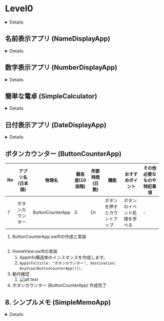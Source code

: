 # Level0

<details>

# 目次

<details><summary>目次詳細はこちら</summary>

- [Level0](#level0)
- [目次](#目次)
- [構築手順](#構築手順)
	- [プロジェクト作成](#プロジェクト作成)
	- [Home画面作成](#home画面作成)
- [アプリ機能の作成](#アプリ機能の作成)
	- [挨拶アプリ (GreetingApp)](#挨拶アプリ-greetingapp)
	- [色変化アプリ (ColorChangeApp)](#色変化アプリ-colorchangeapp)
	- [名前表示アプリ (NameDisplayApp)](#名前表示アプリ-namedisplayapp)
	- [数字表示アプリ (NumberDisplayApp)](#数字表示アプリ-numberdisplayapp)
	- [簡単な電卓 (SimpleCalculator)](#簡単な電卓-simplecalculator)
	- [日付表示アプリ (DateDisplayApp)](#日付表示アプリ-datedisplayapp)
	- [ボタンカウンター (ButtonCounterApp)](#ボタンカウンター-buttoncounterapp)
	- [8. シンプルメモ (SimpleMemoApp)](#8-シンプルメモ-simplememoapp)

</details>

# 構築手順

<details><summary>Level0アプリ一覧</summary>

| No | アプリ名(日本語) | 物理名 | 難易度(10段階) | 所要時間(日数) | 機能 | おすすめポイント | その他必要なものや特記事項 |
|---|---|---|---|---|---|---|---|
| 1 | [挨拶アプリ](#挨拶アプリ-greetingapp) | GreetingApp | 0 | 1h | ボタンを押すと挨拶を表示 | シンプルなUI操作を学べる | - |
| 2 | [色変化アプリ](#色変化アプリ-colorchangeapp) | ColorChangeApp | 0 | 1h | ボタンで背景色を変更 | 基本的なUI操作とイベント処理を学べる | - |
| 3 | [名前表示アプリ](#名前表示アプリ-namedisplayapp) | NameDisplayApp | 0 | 1h | 入力した名前を表示 | 入力と表示の基本を学べる | - |
| 4 | [数字表示アプリ](#数字表示アプリ-numberdisplayapp) | NumberDisplayApp | 0 | 1h | 数字を表示 | 画面に数値を表示する方法を学べる | - |
| 5 | [簡単な電卓](#簡単な電卓-simplecalculator) | SimpleCalculator | 0 | 1h | 1+1などの基本的な計算 | 基本的な計算機能を学べる | - |
| 6 | [日付表示アプリ](#日付表示アプリ-datedisplayapp) | DateDisplayApp | 0 | 1h | 現在の日付を表示 | 日付と時間の取得方法を学べる | - |
| 7 | [ボタンカウンター](#ボタンカウンター-buttoncounterapp) | ButtonCounterApp | 0 | 1h | ボタンを押すとカウントアップ | ボタンのイベント処理を学べる | - |
| 8 | [シンプルメモ](#シンプルメモ-simplememoapp) | SimpleMemoApp | 0 | 1h | メモを1つ保存 | 簡単な文字列の保存方法を学べる | UserDefaults利用 |
| 9 | [簡単なスライドショー](#簡単なスライドショー-simpleslideshowapp) | SimpleSlideshowApp | 0 | 1h | 画像をスライドショーで表示 | 画像表示とスライド機能を学べる | ローカル画像を使用 |
| 10 | [テキスト表示](#テキスト表示-textdisplayapp) | TextDisplayApp | 0 | 1h | 指定されたテキストを表示 | テキスト表示の基本を学べる | - |
| 11 | [数字足し算](#数字足し算-simpleadditionapp) | SimpleAdditionApp | 0 | 1h | 2つの数を足して表示 | 数学的処理の基本を学べる | - |
| 12 | [簡単なカウントダウン](#簡単なカウントダウン-simplecountdownapp) | SimpleCountdownApp | 0 | 1h | タイマーがカウントダウンする | タイマー機能の使い方を学べる | - |
| 13 | [ボタン色変更](#ボタン色変更-buttoncolorchangeapp) | ButtonColorChangeApp | 0 | 1h | ボタンの色を押すごとに変更 | UIの色変更を学べる | - |
| 14 | [ランダムな数字](#ランダムな数字-randomnumberapp) | RandomNumberApp | 0 | 1h | ランダムな数字を生成して表示 | ランダム処理の基礎を学べる | - |
| 15 | [簡単なメニュー](#簡単なメニュー-simplemenuapp) | SimpleMenuApp | 0 | 1h | メニューから選択肢を選ぶ | メニュー画面の作成方法を学べる | - |
| 16 | [入力フォーム](#入力フォーム-inputformapp) | InputFormApp | 0 | 1h | テキスト入力フォームを作成 | 入力フォーム作成とデータの取得方法を学べる | - |
| 17 | [画像表示](#画像表示-imagedisplayapp) | ImageDisplayApp | 0 | 1h | 画像を表示 | 画像の表示方法を学べる | ローカル画像を使用 |
| 18 | [タイトル変更](#タイトル変更-titlechangeapp) | TitleChangeApp | 0 | 1h | ボタンを押すとアプリのタイトルを変更 | アプリ名変更の基本を学べる | - |
| 19 | [数字減算](#数字減算-simplesubtractionapp) | SimpleSubtractionApp | 0 | 1h | 2つの数を引き算して表示 | 数学的処理の学習 | - |
| 20 | [時間表示](#時間表示-timedisplayapp) | TimeDisplayApp | 0 | 1h | 現在の時間を表示 | 時間の取得方法と表示を学べる | - |
| 21 | [クリック音](#クリック音-clicksoundapp) | ClickSoundApp | 0 | 1h | ボタンをクリックすると音が鳴る | 音の再生方法を学べる | AVFoundationの利用 |
| 22 | [単純な画像回転](#単純な画像回転-simpleimagerotationapp) | SimpleImageRotationApp | 0 | 1h | 画像を回転させる | 画像処理の基礎を学べる | - |
| 23 | [アイコン変更](#アイコン変更-iconchangeapp) | IconChangeApp | 0 | 1h | ボタンを押すとアイコンを変更 | アイコンの変更方法を学べる | - |
| 24 | [スクロールビュー](#スクロールビュー-scrollviewapp) | ScrollViewApp | 0 | 1h | 複数の画像をスクロールできるようにする | スクロール機能を学べる | - |
| 25 | [文字変更](#文字変更-textchangeapp) | TextChangeApp | 0 | 1h | ボタンを押すと画面の文字が変わる | 文字の変更方法を学べる | - |
| 26 | [ランダム色](#ランダム色-randomcolorapp) | RandomColorApp | 0 | 1h | ランダムに背景色を変える | ランダム処理とUIの連携を学べる | - |
| 27 | [ボタンカウント](#ボタンカウント-buttoncountapp) | ButtonCountApp | 0 | 1h | ボタンが押されるたびにカウントアップ | ボタン操作のカウントを学べる | - |
| 28 | [シンプルタイマー](#シンプルタイマー-simpletimerapp) | SimpleTimerApp | 0 | 1h | タイマーをセットして経過時間を表示 | タイマーの設定と管理方法を学べる | - |
| 29 | [数字反転アプリ](#数字反転アプリ-reversenumberapp) | ReverseNumberApp | 0 | 1h | 数字を反転して表示 | 文字列処理と数字操作を学べる | - |
| 30 | [色の名前表示](#色の名前表示-colornamedisplayapp) | ColorNameDisplayApp | 0 | 1h | 色の名前を入力してその色を表示 | 色の名前とカラーコードの関係を学べる | - |
| 31 | [複数ボタン](#複数ボタン-multiplebuttonapp) | MultipleButtonApp | 0 | 1h | 複数のボタンを表示し、それぞれ反応する | 複数ボタンの操作を学べる | - |
| 32 | [数字の順番](#数字の順番-numberorderapp) | NumberOrderApp | 0 | 1h | 数字を並べ替えるゲーム | 数字操作とアルゴリズムの基礎を学べる | - |
| 33 | [画像隠しゲーム](#画像隠しゲーム-hideimagegame) | HideImageGame | 0 | 1h | 画像をクリックして隠すゲーム | イベント処理と画像操作を学べる | - |
| 34 | [ボタン押下回数](#ボタン押下回数-buttonpresscountapp) | ButtonPressCountApp | 0 | 1h | ボタンを押した回数を表示 | ボタンのイベント処理を学べる | - |
| 35 | [音声録音](#音声録音-voicerecorderapp) | VoiceRecorderApp | 0 | 1h | 音声を録音し再生する | 音声録音機能を学べる | AVFoundation利用 |
| 36 | [タップ音](#タップ音-tapsoundapp) | TapSoundApp | 0 | 1h | 画面をタップすると音が鳴る | タップイベントと音再生を学べる | AVFoundation利用 |
| 37 | [画像反転](#画像反転-imageinvertapp) | ImageInvertApp | 0 | 1h | 画像を反転して表示 | 画像操作の基本を学べる | - |
| 38 | [文字スクロール](#文字スクロール-textscrollapp) | TextScrollApp | 0 | 1h | テキストをスクロールして表示 | スクロールの基本を学べる | - |
| 39 | [アイコン変更ゲーム](#アイコン変更ゲーム-iconchangegame) | IconChangeGame | 0 | 1h | アイコンが変わるゲーム | アイコンの変更とゲームロジックを学べる | - |
| 40 | [画像選択ゲーム](#画像選択ゲーム-imageselectgame) | ImageSelectGame | 0 | 1h | 画像をクリックして正解を選ぶゲーム | 画像選択とロジックを学べる | - |
| 41 | [シンプル掲示板](#シンプル掲示板-simpleboardapp) | SimpleBoardApp | 0 | 1h | 入力したテキストを一覧で表示 | テキスト保存と表示の基礎を学べる | UserDefaults利用 |
| 42 | [時計アプリ](#時計アプリ-clockapp) | ClockApp | 0 | 1h | 現在の時間を表示し更新する | 時計アプリの作成方法を学べる | - |
| 43 | [画像拡大アプリ](#画像拡大アプリ-imagezoomapp) | ImageZoomApp | 0 | 1h | 画像を拡大して表示 | 画像の拡大縮小を学べる | - |
| 44 | [画像並べ替え](#画像並べ替え-imagearrangeapp) | ImageArrangeApp | 0 | 1h | 画像を並べ替えるゲーム | 画像操作と並べ替えアルゴリズムを学べる | - |
| 45 | [シンプルカレンダー](#シンプルカレンダー-simplecalendarapp) | SimpleCalendarApp | 0 | 1h | 月表示のカレンダーを作成 | カレンダーUIの作成方法を学べる | - |
| 46 | [自動カウント](#自動カウント-autocounterapp) | AutoCounterApp | 0 | 1h | 自動でカウントアップする | 自動カウントとタイマー処理を学べる | - |
| 47 | [数字計算機](#数字計算機-simplecalcapp) | SimpleCalcApp | 0 | 1h | 基本的な計算機能を持つ | 数学的計算の基本を学べる | - |
| 48 | [メッセージ送信](#メッセージ送信-messagesendapp) | MessageSendApp | 0 | 1h | メッセージを送信するボタン | メッセージ送信機能を学べる | - |
| 49 | [動画再生](#動画再生-videoplayerapp) | VideoPlayerApp | 0 | 1h | 動画を再生する機能 | 動画再生機能を学べる | AVKit利用 |
| 50 | [簡単なスライダー](#簡単なスライダー-simplesliderapp) | SimpleSliderApp | 0 | 1h | スライダーで数値を調整 | スライダーと数値の操作を学べる | - |

</details>

## プロジェクト作成

<details>

1. Xcode起動
2. Create New Project...
   1. ![alt text](image-1.png)
3. ios→App
   1. ![alt text](image-2.png)
4. Level0
   1. ![alt text](image-3.png)
5. ディレクトリ(適当)
   1. ![alt text](image-4.png)
6. Level0App.swiftの修正
   1. ContentView()のコメントアウト
   2. HomeView()に変更
   3. ![alt text](image-5.png)
7. HomeView.swiftの作成
   1. ![alt text](image-6.png)
   2. ![alt text](image-7.png)
   3. ![alt text](image-8.png)
8. 確認と表示
   1. ![alt text](image-9.png)

## Home画面作成
1. NavigationViewを使用
2. HomeView.swiftの実装
   ```swift
   struct HomeView: View {
       var body: some View {
           NavigationView {
               // 1. 挨拶アプリ (GreetingApp)
               NavigationLink("挨拶アプリ") {
                   GreetingApp()
               }
           }
       }
   }
   ```
   1. GreetingApp.swiftが無いのでエラーになる
   2. ![alt text](image-10.png)

</details>

# アプリ機能の作成

## 挨拶アプリ (GreetingApp)

<details>

| No | アプリ名(日本語) | 物理名 | 難易度(10段階) | 所要時間(日数) | 機能 | おすすめポイント | その他必要なものや特記事項 |
|---|---|---|---|---|---|---|---|
| 1 | 挨拶アプリ | GreetingApp | 0 | 1h | ボタンを押すと挨拶を表示 | シンプルなUI操作を学べる | - |

1. GreetingApp.swiftの作成
   1. ![alt text](image-11.png)
2. GreetingApp.swiftの実装
   ```swift
    struct GreetingApp: View {
       @State private var greeting = "こんにちは！"
       
       var body: some View {
           VStack {
               Text(greeting)
                   .font(.largeTitle)
                   .padding()
               
               Button(action: {
                   greeting = "おはようございます！"
               }) {
                   Text("挨拶を変更")
                       .font(.title)
                       .padding()
                       .background(Color.blue)
                       .foregroundColor(.white)
                       .cornerRadius(10)
               }
           }
       }
   }
   ```
3. CanvasでHomeView⇄GreetingApp間の画面遷移と挨拶変更ボタン
   1. これだと一回しか変えれないな...
   2. ![alt text](1.gif)
4. onとoffnのスイッチを使って切替に実装変更
   ```swift
   struct GreetingApp: View {
       @State private var isOn = false
       
       var body: some View {
           VStack {
               Text(isOn ? "おはようございます！" : "こんにちは！")
                   .font(.largeTitle)
                   .padding()
               
               Button(action: {
                   isOn.toggle()
               }) {
                   Text("挨拶を変更")
                       .font(.title)
                       .padding()
                       .background(Color.blue)
                       .foregroundColor(.white)
                       .cornerRadius(10)
               }
           }
       }
   }
   ```
5. 画面遷移と挨拶変更ボタン
   1. ![alt text](2.gif)
6. 挨拶アプリ (GreetingApp) 作成完了

</details>

## 色変化アプリ (ColorChangeApp)

<details>

| No | アプリ名(日本語) | 物理名 | 難易度(10段階) | 所要時間(日数) | 機能 | おすすめポイント | その他必要なものや特記事項 |
|---|---|---|---|---|---|---|---|
| 2 | 色変化アプリ | ColorChangeApp | 0 | 1h | ボタンで背景色を変更 | 基本的なUI操作とイベント処理を学べる | - |

1. ColorChangeApp.swiftの作成
   1. ![alt text](image-12.png)
   2. ![alt text](image-13.png)
2. ColorChangeApp.swiftの実装
   ```swift
   struct ColorChangeApp: View {
       @State private var color: Color = .red
       
       var body: some View {
           VStack {
               Rectangle()
                   .fill(color)
                   .frame(height: 200)
                   .padding()
               
               Button(action: {
                   color = color == .red ? .blue : .red
               }) {
                   Text("背景色を変更")
                       .font(.title)
                       .padding()
                       .background( color == .red ? Color.blue : .red)
                       .foregroundColor(.white)
                       .cornerRadius(10)
               }
           }
           .navigationTitle("色変化アプリ")
       }
   }
   ```
3. 背景色変更ボタン
   1. ちゃんとボタンの色変化しててイイね！
   2. ![alt text](3.gif)
4. HomeView.swiftの実装
   1. iOS16からSwiftUIのNavigationViewが非推奨になるため、NavigationViewからNavigationStackへの移行しました。
   ```swift
   import SwiftUI
   
   struct HomeView: View {
       let apps: [AppInfo] = [
           AppInfo(title: "挨拶アプリ", destination: AnyView(GreetingApp())),
           AppInfo(title: "色変化アプリ", destination: AnyView(ColorChangeApp())),
       ]
   
       var body: some View {
           NavigationStack {
               List(apps) { app in
                   NavigationLink(destination: app.destination) {
                       HStack {
                           Text("\(apps.firstIndex(where: { $0.id == app.id })! + 1)")
                           Text(app.title)
                       }
                   }
               }
               .navigationTitle("アプリ一覧")
           }
       }
   }
   
   struct AppInfo: Identifiable {
       let id = UUID()
       let title: String
       let destination: AnyView
   }
   
   #Preview {
       HomeView()
   }
   ```
5. HomeViewの状態
   1. ![alt text](image-14.png)
6. ColorChangeAppの状態
   1. ![alt text](image-15.png)
7. ScrollViewの追加
   1. HomeView.swift
   ```swift
   ScrollView {
       HStack {
           Text("\(apps.firstIndex(where: { $0.id == app.id })! + 1)")
           Text(app.title)
       }
   }
   ```
8. スクロール表示
   1. お！！タイトルが自動で上に行く！
   2. ![alt text](4.gif)
9.  色変化アプリ (ColorChangeApp) 作成完了

</details>

</details>

## 名前表示アプリ (NameDisplayApp)

<details>

| No | アプリ名(日本語) | 物理名 | 難易度(10段階) | 所要時間(日数) | 機能 | おすすめポイント | その他必要なものや特記事項 |
|---|---|---|---|---|---|---|---|
| 3 | 名前表示アプリ | NameDisplayApp | 0 | 1h | 入力した名前を表示 | 入力と表示の基本を学べる | - |

1. NameDisplayApp.swiftの作成と実装
   ```swift
   import SwiftUI
   
   struct NameDisplayApp: View {
       @State private var name = ""
       
       var body: some View {
           VStack {
               Text("名前")
                   .padding(.leading)
                   .frame(maxWidth: .infinity, alignment: .leading)
               
               TextField("名前を入力", text: $name )
                   .padding()
                   .textFieldStyle(RoundedBorderTextFieldStyle())
               
               Text("こんにちは、 \n\(name)さん!")
                   .font(.title)
                   .padding()
           }
           .padding()
           .navigationTitle("名前表示アプリ")
       }
   }
   
   #Preview {
       NameDisplayApp()
   }
   ```
2. HomeView.swiftの実装
   1. AppInfo構造体のインスタンスを作成します。
   2. `AppInfo(title: "名前表示アプリ", destination: AnyView(NameDisplayApp())),`
3. 動作確認
   1. ![alt text](5.gif)
4. 名前表示アプリ (NameDisplayApp) 作成完了

</details>

## 数字表示アプリ (NumberDisplayApp)

<details>

| No | アプリ名(日本語) | 物理名 | 難易度(10段階) | 所要時間(日数) | 機能 | おすすめポイント | その他必要なものや特記事項 |
|---|---|---|---|---|---|---|---|
| 4 | 数字表示アプリ | NumberDisplayApp | 0 | 1h | 数字を表示 | 画面に数値を表示する方法を学べる | - |

1. NumberDisplayApp.swiftの作成と実装
   ```swift
   import SwiftUI
   
   struct NumberDisplayApp: View {
       @State private var number = 0
       
       var body: some View {
           VStack {
               Text("数字: \(number)")
                   .font(.largeTitle)
                   .padding()
               HStack {
                   Button(action : {
                       number += 1
                   }) {
                       Text("カウントアップ")
                           .font(.headline)
                           .padding()
                           .background(Color.green)
                           .foregroundColor(Color.white)
                           .cornerRadius(10)
                   }
                   Button(action: {
                       number -= 1
                   }) {
                       Text("カウントダウン")
                           .font(.headline)
                           .padding()
                           .background(Color.red)
                           .foregroundColor(Color.white)
                           .cornerRadius(10)
                   }
               }
           }
           .navigationTitle("数字表示アプリ")
           Spacer()
       }
   }
   
   #Preview {
       NumberDisplayApp()
   }
   ```
2. HomeView.swiftの実装
   1. AppInfo構造体のインスタンスを作成します。
   2. `AppInfo(title: "数字表示アプリ", destination: AnyView(NumberDisplayApp())),`
3. 動作確認
   1. ![alt text](6.gif)
4. 数字表示アプリ (NumberDisplayApp) 作成完了

</details>

## 簡単な電卓 (SimpleCalculator)

<details>

| No | アプリ名(日本語) | 物理名 | 難易度(10段階) | 所要時間(日数) | 機能 | おすすめポイント | その他必要なものや特記事項 |
|---|---|---|---|---|---|---|---|
| 5 | 簡単な電卓 | SimpleCalculator | 0 | 1h | 1+1などの基本的な計算 | 基本的な計算機能を学べる | - |

1. SimpleCalculator.swiftの作成と実装
   ```swift
   import SwiftUI
   
   struct SimpleCalculator: View {
       @State private var result = 0
       @State private var number1 = 0
       @State private var number2 = 0
       
       var body: some View {
           VStack {
               HStack {
                   TextField("数値1", value: $number1, formatter: NumberFormatter())
                       .textFieldStyle(RoundedBorderTextFieldStyle())
                       .padding()
                   
                   Text("+")
                       .font(.title)
                       .padding()
                   
                   TextField("数値2", value: $number2, formatter: NumberFormatter())
                       .textFieldStyle(RoundedBorderTextFieldStyle())
                       .padding()
               }
               
               Button(action: {
                   result = number1 + number2
               }) {
                   Text("計算")
                       .font(.title)
                       .padding()
                       .background(Color.blue)
                       .foregroundColor(.white)
                       .cornerRadius(10)
               }
               
               Text("結果: \(result)")
                   .font(.title)
                   .padding()
           }
           .keyboardType(.decimalPad)
           .padding()
       }
   }
   
   #Preview {
       SimpleCalculator()
   }
   ```
2. HomeView.swiftの実装
   1. AppInfo構造体のインスタンスを作成します。
   2. `AppInfo(title: "簡単な電卓", destination: AnyView(SimpleCalculator())),`
3. 動作確認
   1. ![alt text](7.gif)
4. 簡単な電卓 (SimpleCalculator) 作成完了

</details>

## 日付表示アプリ (DateDisplayApp)

<details>

| No | アプリ名(日本語) | 物理名 | 難易度(10段階) | 所要時間(日数) | 機能 | おすすめポイント | その他必要なものや特記事項 |
|---|---|---|---|---|---|---|---|
| 6 | 日付表示アプリ | DateDisplayApp | 0 | 1h | 現在の日付を表示 | 日付と時間の取得方法を学べる | - |

1. DateDisplayApp.swiftの作成と実装
   ```swift
   import SwiftUI
   
   struct DateDisplayApp: View {
       @State private var dateText = ""
       @State private var nowDate = Date()
       @State private var currentDate = Date()
       private let dateFormatter = DateFormatter()
       
       init() {
           dateFormatter.dateFormat = "YYYY/MM/dd(E) HH:mm:ss.S"
           dateFormatter.locale = Locale(identifier: "ja_JP")
       }
       
       var body: some View {
           VStack {
               Text(dateText.isEmpty ? "\(dateFormatter.string(from: nowDate))" : dateText)
                   .onAppear {
                       Timer.scheduledTimer(withTimeInterval: 0.1, repeats: true) { _ in
                           self.nowDate = Date()
                           dateText = "\(dateFormatter.string(from: nowDate))"
                       }
                   }
                   .padding(.all, 20)
               HStack {
                   DatePicker("", selection: $currentDate)
                       .font(.title3)
                       .padding()
                   Button(action: {
                       currentDate = Date()
                   }) {
                       Text("更新")
                           .font(.title3)
                           .padding(.horizontal, 20 )
                           .background(Color.orange)
                           .foregroundColor(.white)
                           .cornerRadius(30)
                   }
               }
               .frame(alignment: .trailing)
               .padding()
               Spacer()
           }
           .navigationTitle("日付表示アプリ")
       }
   }
   
   
   #Preview {
       DateDisplayApp()
   }
   ```
2. HomeView.swiftの実装
   1. AppInfo構造体のインスタンスを作成します。
   2. `AppInfo(title: "日付表示アプリ", destination: AnyView(DateDisplayApp())),`
3. 動作確認
   1. ![alt text](8.gif)
4. 日付表示アプリ (DateDisplayApp) 作成完了

</details>

## ボタンカウンター (ButtonCounterApp)

<!-- <details> -->

| No | アプリ名(日本語) | 物理名 | 難易度(10段階) | 所要時間(日数) | 機能 | おすすめポイント | その他必要なものや特記事項 |
|---|---|---|---|---|---|---|---|
| 7 | ボタンカウンター | ButtonCounterApp | 0 | 1h | ボタンを押すとカウントアップ | ボタンのイベント処理を学べる | - |

1. ButtonCounterApp.swiftの作成と実装
   ```swift

   ```
2. HomeView.swiftの実装
   1. AppInfo構造体のインスタンスを作成します。
   2. `AppInfo(title: "ボタンカウンター", destination: AnyView(ButtonCounterApp())),`
3. 動作確認
   1. ![alt text](9.gif)
4. ボタンカウンター (ButtonCounterApp) 作成完了

</details>

## 8. シンプルメモ (SimpleMemoApp)

<details>

| No | アプリ名(日本語) | 物理名 | 難易度(10段階) | 所要時間(日数) | 機能 | おすすめポイント | その他必要なものや特記事項 |
|---|---|---|---|---|---|---|---|
| 8 | シンプルメモ | SimpleMemoApp | 0 | 1h | メモを1つ保存 | 簡単な文字列の保存方法を学べる | UserDefaults利用 |

1. SimpleMemoApp.swiftの作成と実装
   ```swift

   ```
2. HomeView.swiftの実装
   1. AppInfo構造体のインスタンスを作成します。
   2. `AppInfo(title: "シンプルメモ", destination: AnyView(SimpleMemoApp())),`
3. 動作確認
   1. ![alt text](10.gif)
4. 8. シンプルメモ (SimpleMemoApp) 作成完了

</details>
